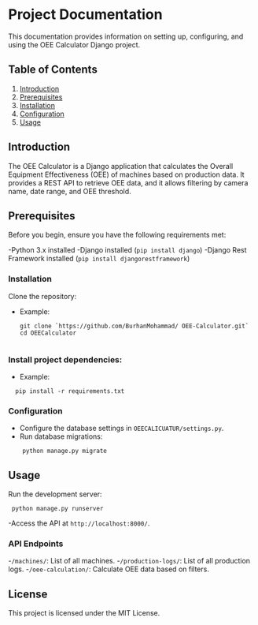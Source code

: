 # Project Documentation

This documentation provides information on setting up, configuring, and using the OEE Calculator Django project.

## Table of Contents

1. [Introduction](#introduction)
2. [Prerequisites](#Prerequisites)
3. [Installation](#Installation)
4. [Configuration](#Configuration)
5. [Usage](#Usage)



## Introduction

The OEE Calculator is a Django application that calculates the Overall Equipment Effectiveness (OEE) of machines based on production data. It provides a REST API to retrieve OEE data, and it allows filtering by camera name, date range, and OEE threshold.

## Prerequisites

Before you begin, ensure you have the following requirements met:

-Python 3.x installed
-Django installed (`pip install django`)
-Django Rest Framework installed (`pip install djangorestframework`)

### Installation
Clone the repository:

- Example:
  ```http
  git clone `https://github.com/BurhanMohammad/ OEE-Calculator.git`
  cd OEECalculator


### Install project dependencies:
- Example:
```http
  pip install -r requirements.txt

```

### Configuration
- Configure the database settings in `OEECALICUATUR/settings.py`.
- Run database migrations:
```http
    python manage.py migrate

```  
    
## Usage
Run the development server:
```http
 python manage.py runserver
```
-Access the API at `http://localhost:8000/`.

### API Endpoints
-`/machines/`: List of all machines.
-`/production-logs/`: List of all production logs.
-`/oee-calculation/`: Calculate OEE data based on      filters.
## License
This project is licensed under the MIT License.

